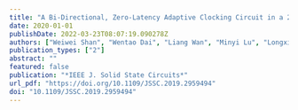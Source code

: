 ```yaml
---
title: "A Bi-Directional, Zero-Latency Adaptive Clocking Circuit in a 28-nm Wide AVFS System (IEEE J. Solid State Circuits, 2020)"
date: 2020-01-01
publishDate: 2022-03-23T08:07:19.090278Z
authors: ["Weiwei Shan", "Wentao Dai", "Liang Wan", "Minyi Lu", "Longxing Shi", "Mingoo Seok", "Jun Yang"]
publication_types: ["2"]
abstract: ""
featured: false
publication: "*IEEE J. Solid State Circuits*"
url_pdf: "https://doi.org/10.1109/JSSC.2019.2959494"
doi: "10.1109/JSSC.2019.2959494"
---
```


